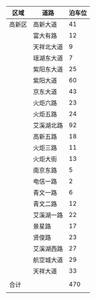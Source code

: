 | 区域   | 道路       | 泊车位 |
| ------ | ---------- | ------ |
| 高新区 | 高新大道   | 41     |
|        | 富大有路   | 12     |
|        | 天祥北大道 | 9      |
|        | 瑶湖东大道 | 7      |
|        | 紫阳东大道 | 25     |
|        | 紫阳大道   | 60     |
|        | 京东大道   | 43     |
|        | 火炬六路   | 23     |
|        | 火炬五路   | 24     |
|        | 艾溪湖北路 | 92     |
|        | 高新五路   | 18     |
|        | 火炬三路   | 11     |
|        | 火炬大街   | 13     |
|        | 南京东路   | 5      |
|        | 电信一路   | 2      |
|        | 青文一路   | 6      |
|        | 青文二路   | 12     |
|        | 艾溪湖一路 | 22     |
|        | 景星路     | 17     |
|        | 贤俊路     | 23     |
|        | 艾溪湖西路 | 27     |
|        | 航空城大道 | 29     |
|        | 天祥大道   | 33     |
|        |            |        |
| 合计   |            | 470    |
|        |            |        |


